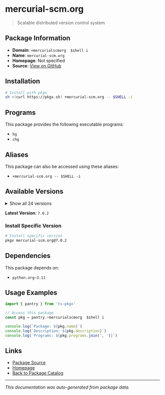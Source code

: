 # mercurial-scm.org

> Scalable distributed version control system

## Package Information

- **Domain**: `+mercurialscmorg  $shell i`
- **Name**: `mercurial-scm.org`
- **Homepage**: Not specified
- **Source**: [View on GitHub](https://github.com/pkgxdev/pantry/tree/main/projects/mercurial-scm.org/package.yml)

## Installation

```bash
# Install with pkgx
sh <(curl https://pkgx.sh) +mercurial-scm.org -- $SHELL -i
```

## Programs

This package provides the following executable programs:

- `hg`
- `chg`

## Aliases

This package can also be accessed using these aliases:

- `+mercurial-scm.org -- $SHELL -i`

## Available Versions

<details>
<summary>Show all 24 versions</summary>

- `7.0.2`, `7.0.1`, `7.0.0`, `6.9.5`, `6.9.4`
- `6.9.3`, `6.9.2`, `6.9.1`, `6.9.0`, `6.8.2`
- `6.8.1`, `6.8.0`, `6.7.4`, `6.7.3`, `6.7.2`
- `6.7.1`, `6.7.0`, `6.6.3`, `6.6.2`, `6.6.1`
- `6.6.0`, `6.5.3`, `6.5.2`, `6.5.0`

</details>

**Latest Version**: `7.0.2`

### Install Specific Version

```bash
# Install specific version
pkgx mercurial-scm.org@7.0.2
```

## Dependencies

This package depends on:

- `python.org~3.11`

## Usage Examples

```typescript
import { pantry } from 'ts-pkgx'

// Access this package
const pkg = pantry.+mercurialscmorg  $shell i

console.log(`Package: ${pkg.name}`)
console.log(`Description: ${pkg.description}`)
console.log(`Programs: ${pkg.programs.join(', ')}`)
```

## Links

- [Package Source](https://github.com/pkgxdev/pantry/tree/main/projects/mercurial-scm.org/package.yml)
- [Homepage](#)
- [Back to Package Catalog](../package-catalog.md)

---

*This documentation was auto-generated from package data.*
